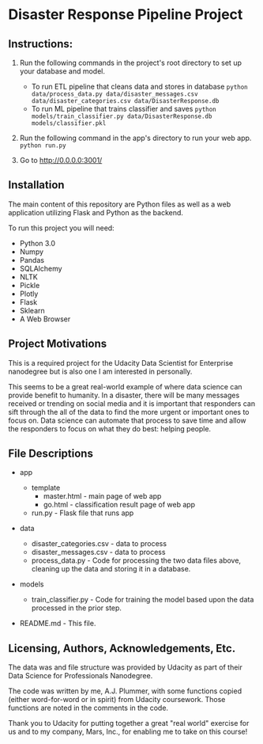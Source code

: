 # Disaster Response Pipeline Project

## Instructions:
1. Run the following commands in the project's root directory to set up your database and model.

    - To run ETL pipeline that cleans data and stores in database
        `python data/process_data.py data/disaster_messages.csv data/disaster_categories.csv data/DisasterResponse.db`
    - To run ML pipeline that trains classifier and saves
        `python models/train_classifier.py data/DisasterResponse.db models/classifier.pkl`

2. Run the following command in the app's directory to run your web app.
    `python run.py`

3. Go to http://0.0.0.0:3001/

## Installation
The main content of this repository are Python files as well as a web application utilizing Flask and Python as the backend.

To run this project you will need:
- Python 3.0
- Numpy
- Pandas
- SQLAlchemy
- NLTK
- Pickle
- Plotly
- Flask
- Sklearn
- A Web Browser

## Project Motivations
This is a required project for the Udacity Data Scientist for Enterprise nanodegree but is also one I am interested in personally.

This seems to be a great real-world example of where data science can provide benefit to humanity. In a disaster, there will be many messages received or trending on social media and it is important that responders can sift through the all of the data to find the more urgent or important ones to focus on. Data science can automate that process to save time and allow the responders to focus on what they do best: helping people.

## File Descriptions
- app
   - template
     - master.html - main page of web app
     - go.html - classification result page of web app
   - run.py - Flask file that runs app

- data
   - disaster_categories.csv - data to process 
   - disaster_messages.csv - data to process
   - process_data.py - Code for processing the two data files above, cleaning up the data and storing it in a database.

- models
   - train_classifier.py - Code for training the model based upon the data processed in the prior step.

- README.md - This file.

## Licensing, Authors, Acknowledgements, Etc.
The data was and file structure was provided by Udacity as part of their Data Science for Professionals Nanodegree.

The code was written by me, A.J. Plummer, with some functions copied (either word-for-word or in spirit) from Udacity coursework. Those functions are noted in the comments in the code.

Thank you to Udacity for putting together a great "real world" exercise for us and to my company, Mars, Inc., for enabling me to take on this course!
